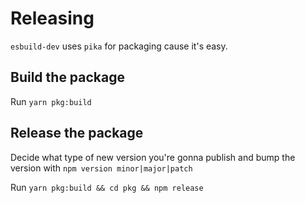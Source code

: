 # Releasing

`esbuild-dev` uses `pika` for packaging cause it's easy.

## Build the package

Run `yarn pkg:build`

## Release the package

Decide what type of new version you're gonna publish and bump the version with `npm version minor|major|patch`

Run `yarn pkg:build && cd pkg && npm release`
